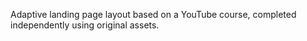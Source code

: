 Adaptive landing page layout based on a YouTube course, completed independently using original assets.
